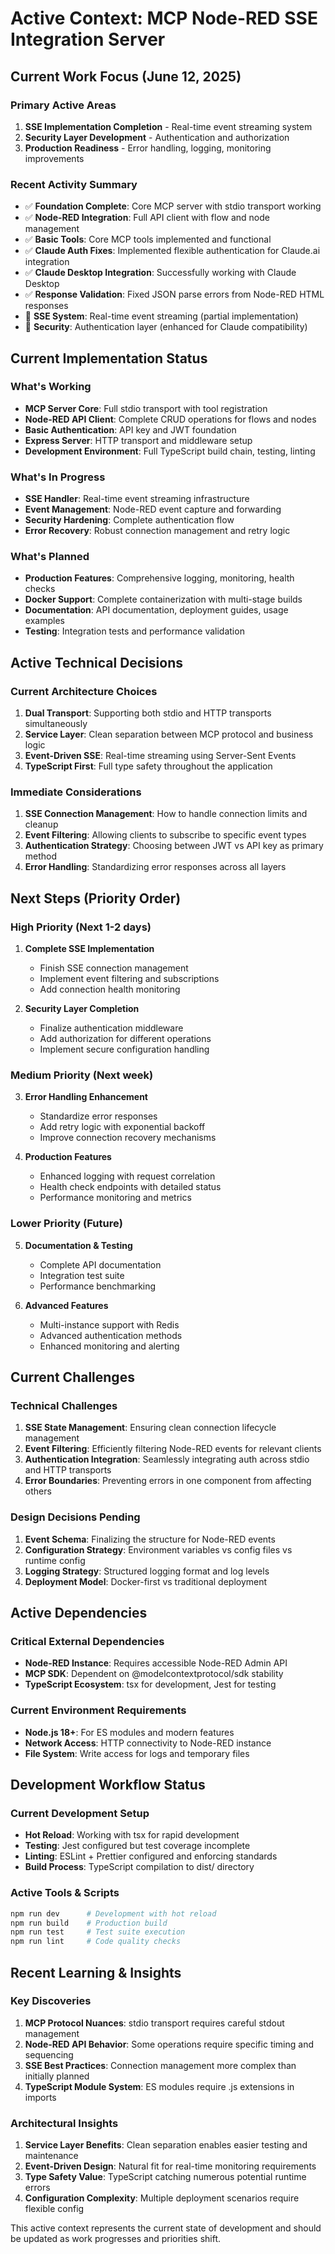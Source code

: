 # Active Context: MCP Node-RED SSE Integration Server

## Current Work Focus (June 12, 2025)

### Primary Active Areas
1. **SSE Implementation Completion** - Real-time event streaming system
2. **Security Layer Development** - Authentication and authorization
3. **Production Readiness** - Error handling, logging, monitoring improvements

### Recent Activity Summary
- ✅ **Foundation Complete**: Core MCP server with stdio transport working
- ✅ **Node-RED Integration**: Full API client with flow and node management
- ✅ **Basic Tools**: Core MCP tools implemented and functional
- ✅ **Claude Auth Fixes**: Implemented flexible authentication for Claude.ai integration
- ✅ **Claude Desktop Integration**: Successfully working with Claude Desktop
- ✅ **Response Validation**: Fixed JSON parse errors from Node-RED HTML responses
- 🔄 **SSE System**: Real-time event streaming (partial implementation)
- 🔄 **Security**: Authentication layer (enhanced for Claude compatibility)

## Current Implementation Status

### What's Working
- **MCP Server Core**: Full stdio transport with tool registration
- **Node-RED API Client**: Complete CRUD operations for flows and nodes
- **Basic Authentication**: API key and JWT foundation
- **Express Server**: HTTP transport and middleware setup
- **Development Environment**: Full TypeScript build chain, testing, linting

### What's In Progress
- **SSE Handler**: Real-time event streaming infrastructure
- **Event Management**: Node-RED event capture and forwarding
- **Security Hardening**: Complete authentication flow
- **Error Recovery**: Robust connection management and retry logic

### What's Planned
- **Production Features**: Comprehensive logging, monitoring, health checks
- **Docker Support**: Complete containerization with multi-stage builds
- **Documentation**: API documentation, deployment guides, usage examples
- **Testing**: Integration tests and performance validation

## Active Technical Decisions

### Current Architecture Choices
1. **Dual Transport**: Supporting both stdio and HTTP transports simultaneously
2. **Service Layer**: Clean separation between MCP protocol and business logic
3. **Event-Driven SSE**: Real-time streaming using Server-Sent Events
4. **TypeScript First**: Full type safety throughout the application

### Immediate Considerations
1. **SSE Connection Management**: How to handle connection limits and cleanup
2. **Event Filtering**: Allowing clients to subscribe to specific event types
3. **Authentication Strategy**: Choosing between JWT vs API key as primary method
4. **Error Handling**: Standardizing error responses across all layers

## Next Steps (Priority Order)

### High Priority (Next 1-2 days)
1. **Complete SSE Implementation**
   - Finish SSE connection management
   - Implement event filtering and subscriptions
   - Add connection health monitoring

2. **Security Layer Completion**
   - Finalize authentication middleware
   - Add authorization for different operations
   - Implement secure configuration handling

### Medium Priority (Next week)
3. **Error Handling Enhancement**
   - Standardize error responses
   - Add retry logic with exponential backoff
   - Improve connection recovery mechanisms

4. **Production Features**
   - Enhanced logging with request correlation
   - Health check endpoints with detailed status
   - Performance monitoring and metrics

### Lower Priority (Future)
5. **Documentation & Testing**
   - Complete API documentation
   - Integration test suite
   - Performance benchmarking

6. **Advanced Features**
   - Multi-instance support with Redis
   - Advanced authentication methods
   - Enhanced monitoring and alerting

## Current Challenges

### Technical Challenges
1. **SSE State Management**: Ensuring clean connection lifecycle management
2. **Event Filtering**: Efficiently filtering Node-RED events for relevant clients
3. **Authentication Integration**: Seamlessly integrating auth across stdio and HTTP transports
4. **Error Boundaries**: Preventing errors in one component from affecting others

### Design Decisions Pending
1. **Event Schema**: Finalizing the structure for Node-RED events
2. **Configuration Strategy**: Environment variables vs config files vs runtime config
3. **Logging Strategy**: Structured logging format and log levels
4. **Deployment Model**: Docker-first vs traditional deployment

## Active Dependencies

### Critical External Dependencies
- **Node-RED Instance**: Requires accessible Node-RED Admin API
- **MCP SDK**: Dependent on @modelcontextprotocol/sdk stability
- **TypeScript Ecosystem**: tsx for development, Jest for testing

### Current Environment Requirements
- **Node.js 18+**: For ES modules and modern features
- **Network Access**: HTTP connectivity to Node-RED instance
- **File System**: Write access for logs and temporary files

## Development Workflow Status

### Current Development Setup
- **Hot Reload**: Working with tsx for rapid development
- **Testing**: Jest configured but test coverage incomplete
- **Linting**: ESLint + Prettier configured and enforcing standards
- **Build Process**: TypeScript compilation to dist/ directory

### Active Tools & Scripts
```bash
npm run dev      # Development with hot reload
npm run build    # Production build
npm run test     # Test suite execution
npm run lint     # Code quality checks
```

## Recent Learning & Insights

### Key Discoveries
1. **MCP Protocol Nuances**: stdio transport requires careful stdout management
2. **Node-RED API Behavior**: Some operations require specific timing and sequencing
3. **SSE Best Practices**: Connection management more complex than initially planned
4. **TypeScript Module System**: ES modules require .js extensions in imports

### Architectural Insights
1. **Service Layer Benefits**: Clean separation enables easier testing and maintenance
2. **Event-Driven Design**: Natural fit for real-time monitoring requirements
3. **Type Safety Value**: TypeScript catching numerous potential runtime errors
4. **Configuration Complexity**: Multiple deployment scenarios require flexible config

This active context represents the current state of development and should be updated as work progresses and priorities shift.
